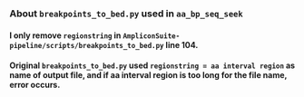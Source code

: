 ### About ```breakpoints_to_bed.py``` used in ```aa_bp_seq_seek```
#### I only remove ```regionstring``` in ```AmpliconSuite-pipeline/scripts/breakpoints_to_bed.py``` line 104.
#### Original ```breakpoints_to_bed.py``` used ```regionstring = aa interval region``` as name of output file, and if aa interval region is too long for the file name, error occurs.
